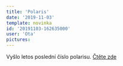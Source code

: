 ```yaml
---
title: 'Polaris'
date: '2019-11-03'
template: novinka
id: '20191103-162635000'
user: 'Ota'
pictures:
---
```

Vyšlo letos poslední číslo polarisu. [Čtěte zde](/polaris)

